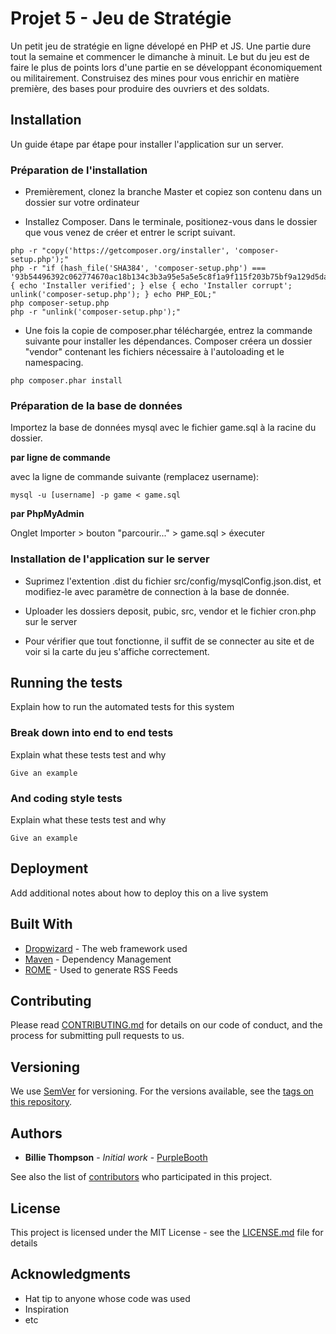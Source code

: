 # Projet 5 - Jeu de Stratégie

Un petit jeu de stratégie en ligne dévelopé en PHP et JS.
Une partie dure tout la semaine et commencer le dimanche à minuit.
Le but du jeu est de faire le plus de points lors d'une partie en se développant économiquement ou militairement.
Construisez des mines pour vous enrichir en matière première, des bases pour produire des ouvriers et des soldats.

## Installation

Un guide étape par étape pour installer l'application sur un server.

### Préparation de l'installation

- Premièrement, clonez la branche Master et copiez son contenu dans un dossier sur votre ordinateur

- Installez Composer. Dans le terminale, positionez-vous dans le dossier que vous venez de créer et entrer le script suivant.

```
php -r "copy('https://getcomposer.org/installer', 'composer-setup.php');"
php -r "if (hash_file('SHA384', 'composer-setup.php') === '93b54496392c062774670ac18b134c3b3a95e5a5e5c8f1a9f115f203b75bf9a129d5daa8ba6a13e2cc8a1da0806388a8') { echo 'Installer verified'; } else { echo 'Installer corrupt'; unlink('composer-setup.php'); } echo PHP_EOL;"
php composer-setup.php
php -r "unlink('composer-setup.php');"
```

- Une fois la copie de composer.phar téléchargée, entrez la commande suivante pour installer les dépendances. Composer créera un dossier "vendor" contenant les fichiers nécessaire à l'autoloading et le namespacing.

```
php composer.phar install
```
### Préparation de la base de données

Importez la base de données mysql avec le fichier game.sql à la racine du dossier.

**par ligne de commande**

avec la ligne de commande suivante (remplacez username):

```
mysql -u [username] -p game < game.sql
```

**par PhpMyAdmin**

Onglet Importer > bouton "parcourir..." > game.sql > éxecuter

### Installation de l'application sur le server

- Suprimez l'extention .dist du fichier src/config/mysqlConfig.json.dist, et modifiez-le avec paramètre de connection à la base de donnée.

- Uploader les dossiers deposit, pubic, src, vendor et le fichier cron.php sur le server

- Pour vérifier que tout fonctionne, il suffit de se connecter au site et de voir si la carte du jeu s'affiche correctement.

## Running the tests

Explain how to run the automated tests for this system

### Break down into end to end tests

Explain what these tests test and why

```
Give an example
```

### And coding style tests

Explain what these tests test and why

```
Give an example
```

## Deployment

Add additional notes about how to deploy this on a live system

## Built With

* [Dropwizard](http://www.dropwizard.io/1.0.2/docs/) - The web framework used
* [Maven](https://maven.apache.org/) - Dependency Management
* [ROME](https://rometools.github.io/rome/) - Used to generate RSS Feeds

## Contributing

Please read [CONTRIBUTING.md](https://gist.github.com/PurpleBooth/b24679402957c63ec426) for details on our code of conduct, and the process for submitting pull requests to us.

## Versioning

We use [SemVer](http://semver.org/) for versioning. For the versions available, see the [tags on this repository](https://github.com/your/project/tags). 

## Authors

* **Billie Thompson** - *Initial work* - [PurpleBooth](https://github.com/PurpleBooth)

See also the list of [contributors](https://github.com/your/project/contributors) who participated in this project.

## License

This project is licensed under the MIT License - see the [LICENSE.md](LICENSE.md) file for details

## Acknowledgments

* Hat tip to anyone whose code was used
* Inspiration
* etc
